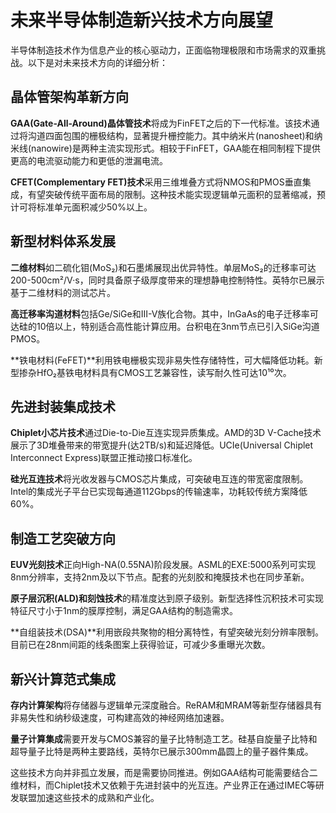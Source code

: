 # 未来半导体制造新兴技术方向展望

半导体制造技术作为信息产业的核心驱动力，正面临物理极限和市场需求的双重挑战。以下是对未来技术方向的详细分析：

## 晶体管架构革新方向

**GAA(Gate-All-Around)晶体管技术**将成为FinFET之后的下一代标准。该技术通过将沟道四面包围的栅极结构，显著提升栅控能力。其中纳米片(nanosheet)和纳米线(nanowire)是两种主流实现形式。相较于FinFET，GAA能在相同制程下提供更高的电流驱动能力和更低的泄漏电流。

**CFET(Complementary FET)技术**采用三维堆叠方式将NMOS和PMOS垂直集成，有望突破传统平面布局的限制。这种技术能实现逻辑单元面积的显著缩减，预计可将标准单元面积减少50%以上。

## 新型材料体系发展

**二维材料**如二硫化钼(MoS₂)和石墨烯展现出优异特性。单层MoS₂的迁移率可达200-500cm²/V·s，同时具备原子级厚度带来的理想静电控制特性。英特尔已展示基于二维材料的测试芯片。

**高迁移率沟道材料**包括Ge/SiGe和III-V族化合物。其中，InGaAs的电子迁移率可达硅的10倍以上，特别适合高性能计算应用。台积电在3nm节点已引入SiGe沟道PMOS。

**铁电材料(FeFET)**利用铁电栅极实现非易失性存储特性，可大幅降低功耗。新型掺杂HfO₂基铁电材料具有CMOS工艺兼容性，读写耐久性可达10¹⁰次。

## 先进封装集成技术

**Chiplet小芯片技术**通过Die-to-Die互连实现异质集成。AMD的3D V-Cache技术展示了3D堆叠带来的带宽提升(达2TB/s)和延迟降低。UCIe(Universal Chiplet Interconnect Express)联盟正推动接口标准化。

**硅光互连技术**将光收发器与CMOS芯片集成，可突破电互连的带宽密度限制。Intel的集成光子平台已实现每通道112Gbps的传输速率，功耗较传统方案降低60%。

## 制造工艺突破方向

**EUV光刻技术**正向High-NA(0.55NA)阶段发展。ASML的EXE:5000系列可实现8nm分辨率，支持2nm及以下节点。配套的光刻胶和掩膜技术也在同步革新。

**原子层沉积(ALD)和刻蚀技术**的精准度达到原子级别。新型选择性沉积技术可实现特征尺寸小于1nm的膜厚控制，满足GAA结构的制造需求。

**自组装技术(DSA)**利用嵌段共聚物的相分离特性，有望突破光刻分辨率限制。目前已在28nm间距的线条图案上获得验证，可减少多重曝光次数。

## 新兴计算范式集成

**存内计算架构**将存储器与逻辑单元深度融合。ReRAM和MRAM等新型存储器具有非易失性和纳秒级速度，可构建高效的神经网络加速器。

**量子计算集成**需要开发与CMOS兼容的量子比特制造工艺。硅基自旋量子比特和超导量子比特是两种主要路线，英特尔已展示300mm晶圆上的量子器件集成。

这些技术方向并非孤立发展，而是需要协同推进。例如GAA结构可能需要结合二维材料，而Chiplet技术又依赖于先进封装中的光互连。产业界正在通过IMEC等研发联盟加速这些技术的成熟和产业化。